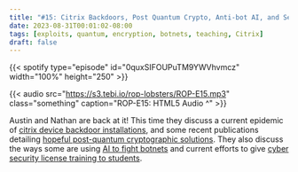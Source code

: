 ```yaml
---
title: "#15: Citrix Backdoors, Post Quantum Crypto, Anti-bot AI, and Security for Kids"
date: 2023-08-31T00:01:02-08:00
tags: [exploits, quantum, encryption, botnets, teaching, Citrix]
draft: false
---
```


{{< spotify type="episode" id="0quxSIFOUPuTM9YWVhvmcz" width="100%" height="250" >}}

{{< audio src="https://s3.tebi.io/rop-lobsters/ROP-E15.mp3" class="something" caption="ROP-E15: HTML5 Audio ^" >}}

Austin and Nathan are back at it! This time they discuss a current epidemic of [citrix device backdoor installations](https://thehackernews.com/2023/08/nearly-2000-citrix-netscaler-instances.html?m=1), and some recent publications detailing [hopeful post-quantum cryptographic solutions](https://www.securityweek.com/google-releases-security-key-implementation-resilient-to-quantum-attacks). They also discuss the ways some are using [AI to fight botnets](https://www.msn.com/en-us/news/technology/this-israeli-ai-firm-is-revolutionizing-cybersecuritys-war-on-bots-opinion/ar-AA1fjDmq) and current efforts to give [cyber security license training to students](https://ia.acs.org.au/article/2023/cyber-security--pen-licences--to-arm-students.html). 
